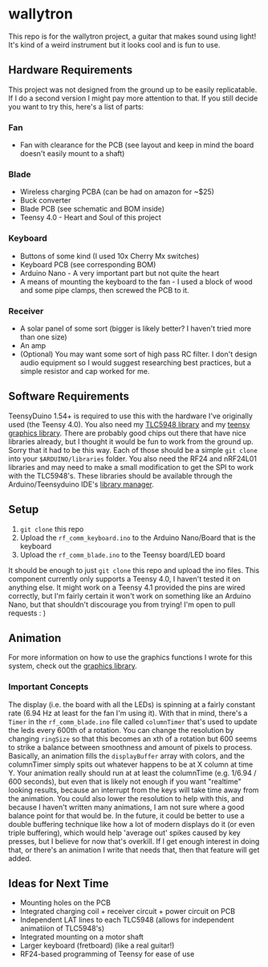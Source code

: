# wallytron
This repo is for the wallytron project, a guitar that makes sound using light! It's kind of a weird instrument but it looks cool and is fun to use.

## Hardware Requirements
This project was not designed from the ground up to be easily replicatable. If I do a second version I might pay more attention to that. If you still decide you want to try this, here's a list of parts:
### Fan
* Fan with clearance for the PCB (see layout and keep in mind the board doesn't easily mount to a shaft)

### Blade
* Wireless charging PCBA (can be had on amazon for ~$25)
* Buck converter 
* Blade PCB (see schematic and BOM inside)
* Teensy 4.0 - Heart and Soul of this project

### Keyboard
* Buttons of some kind (I used 10x Cherry Mx switches)
* Keyboard PCB (see corresponding BOM)
* Arduino Nano - A very important part but not quite the heart
* A means of mounting the keyboard to the fan - I used a block of wood and some pipe clamps, then screwed the PCB to it.

### Receiver
* A solar panel of some sort (bigger is likely better? I haven't tried more than one size)
* An amp
* (Optional) You may want some sort of high pass RC filter. I don't design audio equipment so I would suggest researching best practices, but a simple resistor and cap worked for me.

## Software Requirements
TeensyDuino 1.54+ is required to use this with the hardware I've originally used (the Teensy 4.0). You also need my [TLC5948 library](https://github.com/WilliamASumner/Tlc5948) and my [teensy graphics library](https://github.com/WilliamASumner/teensy-graphics). There are probably good chips out there that have nice libraries already, but I thought it would be fun to work from the ground up. Sorry that it had to be this way. Each of those should be a simple `git clone` into your `$ARDUINO/libraries` folder. You also need the RF24 and nRF24L01 libraries and may need to make a small modification to get the SPI to work with the TLC5948's. These libraries should be available through the Arduino/Teensyduino IDE's [library manager](https://www.arduino.cc/en/Guide/Libraries?setlang=en).

## Setup
1) `git clone` this repo
2) Upload the `rf_comm_keyboard.ino` to the Arduino Nano/Board that is the keyboard
3) Upload the `rf_comm_blade.ino` to the Teensy board/LED board

It should be enough to just `git clone` this repo and upload the ino files. This component currently only supports a Teensy 4.0, I haven't tested it on anything else. It might work on a Teensy 4.1 provided the pins are wired correctly, but I'm fairly certain it won't work on something like an Arduino Nano, but that shouldn't discourage you from trying! I'm open to pull requests : )

## Animation
For more information on how to use the graphics functions I wrote for this system, check out the [graphics library](https://github.com/WilliamASumner/teensy-graphics).

### Important Concepts
The display (i.e. the board with all the LEDs) is spinning at a fairly constant rate (6.94 Hz at least for the fan I'm using it). With that in mind, there's a `Timer` in the `rf_comm_blade.ino` file called `columnTimer` that's used to update the leds every 600th of a rotation. You can change the resolution by changing `ringSize` so that this becomes an xth of a rotation but 600 seems to strike a balance between smoothness and amount of pixels to process. Basically, an animation fills the `displayBuffer` array with colors, and the columnTimer simply spits out whatever happens to be at X column at time Y. Your animation really should run at at least the columnTime (e.g. 1/6.94 / 600 seconds), but even that is likely not enough if you want "realtime" looking results, because an interrupt from the keys will take time away from the animation. You could also lower the resolution to help with this, and because I haven't written many animations, I am not sure where a good balance point for that would be. In the future, it could be better to use a double buffering technique like how a lot of modern displays do it (or even triple buffering), which would help 'average out' spikes caused by key presses, but I believe for now that's overkill. If I get enough interest in doing that, or there's an animation I write that needs that, then that feature will get added.

## Ideas for Next Time
* Mounting holes on the PCB
* Integrated charging coil + receiver circuit + power circuit on PCB
* Independent LAT lines to each TLC5948 (allows for independent animatiion of TLC5948's)
* Integrated mounting on a motor shaft
* Larger keyboard (fretboard) (like a real guitar!)
* RF24-based programming of Teensy for ease of use
